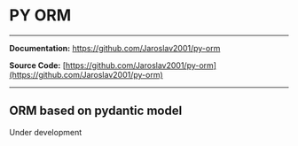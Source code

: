 # PY ORM

---
**Documentation:** https://github.com/Jaroslav2001/py-orm

**Source Code:** [https://github.com/Jaroslav2001/py-orm](https://github.com/Jaroslav2001/py-orm)

---

## ORM based on pydantic model

Under development
